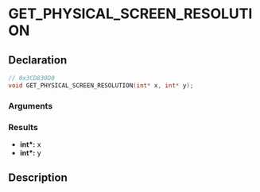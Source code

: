 # GET_PHYSICAL_SCREEN_RESOLUTION

## Declaration
```cpp
// 0x3CD830D0
void GET_PHYSICAL_SCREEN_RESOLUTION(int* x, int* y);
```

### Arguments

### Results
- **int\*:** x
- **int\*:** y

## Description
